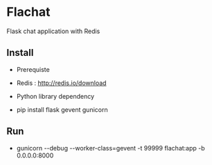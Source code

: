 Flachat
=======

Flask chat application with Redis



Install
-------

* Prerequiste
- Redis : http://redis.io/download

* Python library dependency
- pip install flask gevent gunicorn

Run
---
* gunicorn --debug --worker-class=gevent -t 99999 flachat:app -b 0.0.0.0:8000
